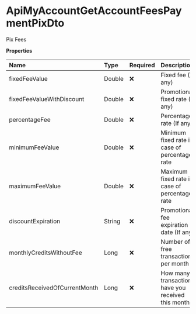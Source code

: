 # ApiMyAccountGetAccountFeesPaymentPixDto

Pix Fees

**Properties**

| Name                          | Type   | Required | Description                                         |
| :---------------------------- | :----- | :------- | :-------------------------------------------------- |
| fixedFeeValue                 | Double | ❌       | Fixed fee (If any)                                  |
| fixedFeeValueWithDiscount     | Double | ❌       | Promotional fixed rate (If any)                     |
| percentageFee                 | Double | ❌       | Percentage rate (If any)                            |
| minimumFeeValue               | Double | ❌       | Minimum fixed rate in case of percentage rate       |
| maximumFeeValue               | Double | ❌       | Maximum fixed rate in case of percentage rate       |
| discountExpiration            | String | ❌       | Promotional fee expiration date (If any)            |
| monthlyCreditsWithoutFee      | Long   | ❌       | Number of free transactions per month               |
| creditsReceivedOfCurrentMonth | Long   | ❌       | How many transactions have you received this month? |

<!-- This file was generated by liblab | https://liblab.com/ -->
